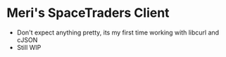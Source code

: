 # Meri's SpaceTraders Client
- Don't expect anything pretty, its my first time working with libcurl and cJSON
- Still WIP